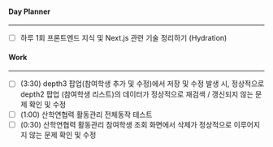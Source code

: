 
#### Day Planner
---
- [ ] 하루 1회 프론트엔드 지식 및 Next.js 관련 기술 정리하기 (Hydration)


#### Work
---
- [ ] (3:30) depth3 팝업(참여학생 추가 및 수정)에서 저장 및 수정 발생 시, 정상적으로 depth2 팝업 (참여학생 리스트)의 데이터가 정상적으로 재검색 / 갱신되지 않는 문제 확인 및 수정 
- [ ] (1:00) 산학연협력 활동관리 전체동작 테스트
- [ ] (0:30) 산학연협력 활동관리 참여학생 조회 화면에서 삭제가 정상적으로 이루어지지 않는 문제 확인 및 수정
